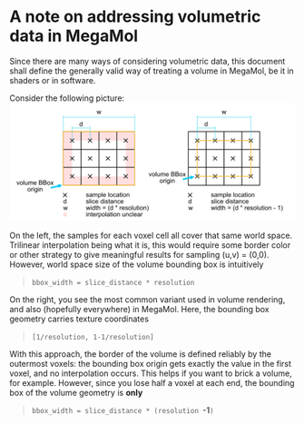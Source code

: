 # A note on addressing volumetric data in MegaMol

Since there are many ways of considering volumetric data, this document shall define the generally valid way of treating a volume in MegaMol, be it in shaders or in software.

Consider the following picture:
![](volume.png "Left: linear volume addressing, right: half-voxel offset for reliable borders.")

On the left, the samples for each voxel cell all cover that same world space. Trilinear interpolation being what it is, this would require some border color or other strategy to give meaningful results for sampling (u,v) = (0,0). However, world space size of the volume bounding box is intuitively
>`bbox_width = slice_distance * resolution`

On the right, you see the most common variant used in volume rendering, and also (hopefully everywhere) in MegaMol. Here, the bounding box geometry carries texture coordinates

> `[1/resolution, 1-1/resolution]`

With this approach, the border of the volume is defined reliably by the outermost voxels: the bounding box origin gets exactly the value in the first voxel, and no interpolation occurs. This helps if you want to brick a volume, for example. However, since you lose half a voxel at each end, the bounding box of the volume geometry is **only**
> `bbox_width = slice_distance * (resolution `**-1**`)`
